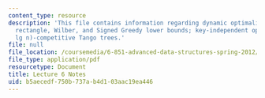 ```yaml
---
content_type: resource
description: 'This file contains information regarding dynamic optimality: independent
  rectangle, Wilber, and Signed Greedy lower bounds; key-independent optimality; O(lg
  lg n)-competitive Tango trees.'
file: null
file_location: /coursemedia/6-851-advanced-data-structures-spring-2012/b5aecedf750b737ab4d103aac19ea446_MIT6_851S12_Lec6.pdf
file_type: application/pdf
resourcetype: Document
title: Lecture 6 Notes
uid: b5aecedf-750b-737a-b4d1-03aac19ea446
---
```

